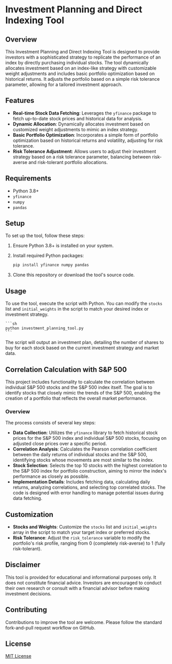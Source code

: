 # Investment Planning and Direct Indexing Tool

## Overview

This Investment Planning and Direct Indexing Tool is designed to provide investors with a sophisticated strategy to replicate the performance of an index by directly purchasing individual stocks. The tool dynamically allocates investment based on an index-like strategy with customizable weight adjustments and includes basic portfolio optimization based on historical returns. It adjusts the portfolio based on a simple risk tolerance parameter, allowing for a tailored investment approach.

## Features

- **Real-time Stock Data Fetching**: Leverages the `yfinance` package to fetch up-to-date stock prices and historical data for analysis.
- **Dynamic Allocation**: Dynamically allocates investment based on customized weight adjustments to mimic an index strategy.
- **Basic Portfolio Optimization**: Incorporates a simple form of portfolio optimization based on historical returns and volatility, adjusting for risk tolerance.
- **Risk Tolerance Adjustment**: Allows users to adjust their investment strategy based on a risk tolerance parameter, balancing between risk-averse and risk-tolerant portfolio allocations.

## Requirements

- Python 3.8+
- `yfinance`
- `numpy`
- `pandas`

## Setup

To set up the tool, follow these steps:

1. Ensure Python 3.8+ is installed on your system.
2. Install required Python packages:

    ```sh
    pip install yfinance numpy pandas
    ```

3. Clone this repository or download the tool's source code.

## Usage

To use the tool, execute the script with Python. You can modify the `stocks` list and `initial_weights` in the script to match your desired index or investment strategy.

    ```sh
    python investment_planning_tool.py
    ```


The script will output an investment plan, detailing the number of shares to buy for each stock based on the current investment strategy and market data.

## Correlation Calculation with S&P 500

This project includes functionality to calculate the correlation between individual S&P 500 stocks and the S&P 500 index itself. The goal is to identify stocks that closely mimic the trends of the S&P 500, enabling the creation of a portfolio that reflects the overall market performance.

### Overview

The process consists of several key steps:

- **Data Collection**: Utilizes the `yfinance` library to fetch historical stock prices for the S&P 500 index and individual S&P 500 stocks, focusing on adjusted close prices over a specific period.
- **Correlation Analysis**: Calculates the Pearson correlation coefficient between the daily returns of individual stocks and the S&P 500, identifying stocks whose movements are most similar to the index.
- **Stock Selection**: Selects the top 10 stocks with the highest correlation to the S&P 500 index for portfolio construction, aiming to mirror the index's performance as closely as possible.
- **Implementation Details**: Includes fetching data, calculating daily returns, analyzing correlations, and selecting top correlated stocks. The code is designed with error handling to manage potential issues during data fetching.


## Customization

- **Stocks and Weights**: Customize the `stocks` list and `initial_weights` array in the script to match your target index or preferred stocks.
- **Risk Tolerance**: Adjust the `risk_tolerance` variable to modify the portfolio's risk profile, ranging from 0 (completely risk-averse) to 1 (fully risk-tolerant).

## Disclaimer

This tool is provided for educational and informational purposes only. It does not constitute financial advice. Investors are encouraged to conduct their own research or consult with a financial advisor before making investment decisions.

## Contributing

Contributions to improve the tool are welcome. Please follow the standard fork-and-pull request workflow on GitHub.

## License

[MIT License](LICENSE)

